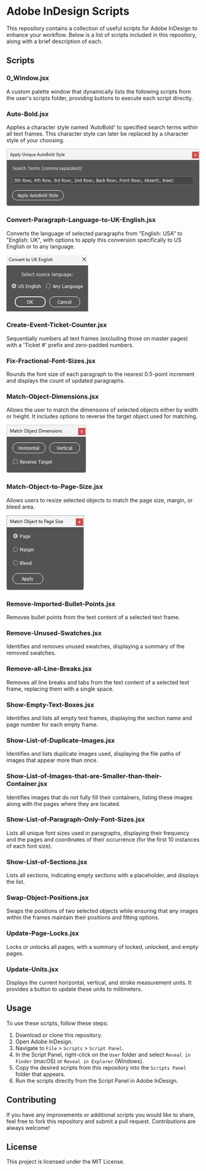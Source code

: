 # Adobe InDesign Scripts

This repository contains a collection of useful scripts for Adobe InDesign to enhance your workflow. Below is a list of scripts included in this repository, along with a brief description of each.

## Scripts

### 0_Window.jsx
A custom palette window that dynamically lists the following scripts from the user's scripts folder, providing buttons to execute each script directly.

### Auto-Bold.jsx
Applies a character style named 'AutoBold' to specified search terms within all text frames. This character style can later be replaced by a character style of your choosing.

![AutoBold Example](https://github.com/battlefeel1942/indesign-scripts/blob/main/images/autobold-001.png)


### Convert-Paragraph-Language-to-UK-English.jsx
Converts the language of selected paragraphs from "English: USA" to "English: UK", with options to apply this conversion specifically to US English or to any language.

![ConverToUKEnglish Example](https://github.com/battlefeel1942/indesign-scripts/blob/main/images/converttoukenglish-001.png)

### Create-Event-Ticket-Counter.jsx
Sequentially numbers all text frames (excluding those on master pages) with a 'Ticket #' prefix and zero-padded numbers.

### Fix-Fractional-Font-Sizes.jsx
Rounds the font size of each paragraph to the nearest 0.5-point increment and displays the count of updated paragraphs.

### Match-Object-Dimensions.jsx
Allows the user to match the dimensions of selected objects either by width or height. It includes options to reverse the target object used for matching.

![MatchObjectDimensions Example](https://github.com/battlefeel1942/indesign-scripts/blob/main/images/matchobjecttarget-001.png)

### Match-Object-to-Page-Size.jsx
Allows users to resize selected objects to match the page size, margin, or bleed area.

![MatchObjectToPageSize Example](https://github.com/battlefeel1942/indesign-scripts/blob/main/images/matchobjecttopagesize-001.png)


### Remove-Imported-Bullet-Points.jsx
Removes bullet points from the text content of a selected text frame.

### Remove-Unused-Swatches.jsx
Identifies and removes unused swatches, displaying a summary of the removed swatches.

### Remove-all-Line-Breaks.jsx
Removes all line breaks and tabs from the text content of a selected text frame, replacing them with a single space.

### Show-Empty-Text-Boxes.jsx
Identifies and lists all empty text frames, displaying the section name and page number for each empty frame.

### Show-List-of-Duplicate-Images.jsx
Identifies and lists duplicate images used, displaying the file paths of images that appear more than once.

### Show-List-of-Images-that-are-Smaller-than-their-Container.jsx
Identifies images that do not fully fill their containers, listing these images along with the pages where they are located.

### Show-List-of-Paragraph-Only-Font-Sizes.jsx
Lists all unique font sizes used in paragraphs, displaying their frequency and the pages and coordinates of their occurrence (for the first 10 instances of each font size).

### Show-List-of-Sections.jsx
Lists all sections, indicating empty sections with a placeholder, and displays the list.

### Swap-Object-Positions.jsx
Swaps the positions of two selected objects while ensuring that any images within the frames maintain their positions and fitting options.

### Update-Page-Locks.jsx
Locks or unlocks all pages, with a summary of locked, unlocked, and empty pages.

### Update-Units.jsx
Displays the current horizontal, vertical, and stroke measurement units. It provides a button to update these units to millimeters.

## Usage

To use these scripts, follow these steps:

1. Download or clone this repository.
2. Open Adobe InDesign.
3. Navigate to `File` > `Scripts` > `Script Panel`.
4. In the Script Panel, right-click on the `User` folder and select `Reveal in Finder` (macOS) or `Reveal in Explorer` (Windows).
5. Copy the desired scripts from this repository into the `Scripts Panel` folder that appears.
6. Run the scripts directly from the Script Panel in Adobe InDesign.

## Contributing

If you have any improvements or additional scripts you would like to share, feel free to fork this repository and submit a pull request. Contributions are always welcome!

## License

This project is licensed under the MIT License.
